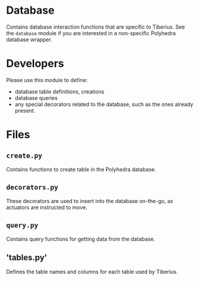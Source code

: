 # Database
Contains database interaction functions that are specific to Tiberius. See the `database` module if you are interested in a non-specific Polyhedra database wrapper.

# Developers
Please use this module to define:
- database table definitions, creations
- database queries
- any special decorators related to the database, such as the ones already present.

# Files

## `create.py`
Contains functions to create table in the Polyhedra database.

## `decorators.py`
These decorators are used to insert into the database on-the-go, as actuators are instructed to move.

## `query.py`
Contains query functions for getting data from the database.

## 'tables.py'
Defines the table names and columns for each table used by Tiberius.
